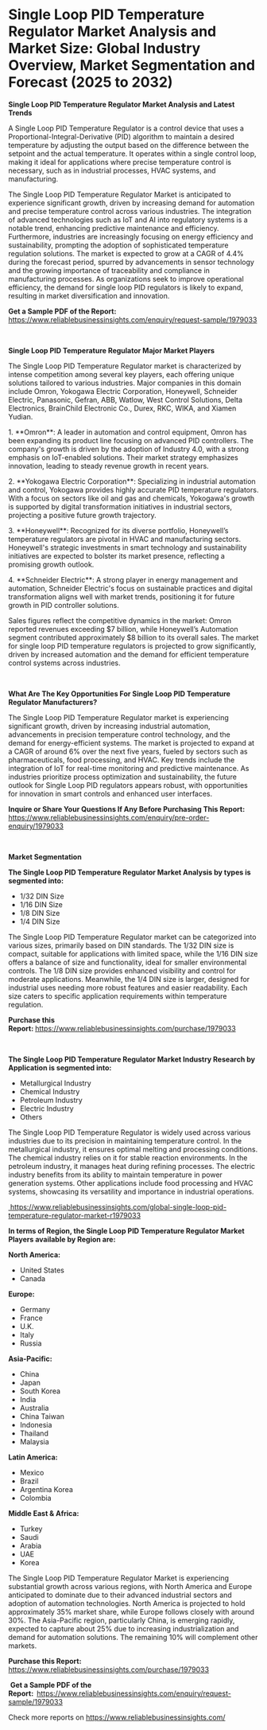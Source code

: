 <p><h1>Single Loop PID Temperature Regulator Market Analysis and Market Size: Global Industry Overview, Market Segmentation and Forecast (2025 to 2032)</h1></p><p><strong>Single Loop PID Temperature Regulator Market Analysis and Latest Trends</strong></p>
<p><p>A Single Loop PID Temperature Regulator is a control device that uses a Proportional-Integral-Derivative (PID) algorithm to maintain a desired temperature by adjusting the output based on the difference between the setpoint and the actual temperature. It operates within a single control loop, making it ideal for applications where precise temperature control is necessary, such as in industrial processes, HVAC systems, and manufacturing.</p><p>The Single Loop PID Temperature Regulator Market is anticipated to experience significant growth, driven by increasing demand for automation and precise temperature control across various industries. The integration of advanced technologies such as IoT and AI into regulatory systems is a notable trend, enhancing predictive maintenance and efficiency. Furthermore, industries are increasingly focusing on energy efficiency and sustainability, prompting the adoption of sophisticated temperature regulation solutions. The market is expected to grow at a CAGR of 4.4% during the forecast period, spurred by advancements in sensor technology and the growing importance of traceability and compliance in manufacturing processes. As organizations seek to improve operational efficiency, the demand for single loop PID regulators is likely to expand, resulting in market diversification and innovation.</p></p>
<p><strong>Get a Sample PDF of the Report:&nbsp;</strong> <a href="https://www.reliablebusinessinsights.com/enquiry/request-sample/1979033?utm_campaign=2677&utm_medium=2&utm_source=Github&utm_content=ia&utm_term=28032025&utm_id=single-loop-pid-temperature-regulator">https://www.reliablebusinessinsights.com/enquiry/request-sample/1979033</a></p>
<p>&nbsp;</p>
<p><strong>Single Loop PID Temperature Regulator Major Market Players</strong></p>
<p><p>The Single Loop PID Temperature Regulator market is characterized by intense competition among several key players, each offering unique solutions tailored to various industries. Major companies in this domain include Omron, Yokogawa Electric Corporation, Honeywell, Schneider Electric, Panasonic, Gefran, ABB, Watlow, West Control Solutions, Delta Electronics, BrainChild Electronic Co., Durex, RKC, WIKA, and Xiamen Yudian.</p><p>1. **Omron**: A leader in automation and control equipment, Omron has been expanding its product line focusing on advanced PID controllers. The company's growth is driven by the adoption of Industry 4.0, with a strong emphasis on IoT-enabled solutions. Their market strategy emphasizes innovation, leading to steady revenue growth in recent years.</p><p>2. **Yokogawa Electric Corporation**: Specializing in industrial automation and control, Yokogawa provides highly accurate PID temperature regulators. With a focus on sectors like oil and gas and chemicals, Yokogawa's growth is supported by digital transformation initiatives in industrial sectors, projecting a positive future growth trajectory.</p><p>3. **Honeywell**: Recognized for its diverse portfolio, Honeywell’s temperature regulators are pivotal in HVAC and manufacturing sectors. Honeywell's strategic investments in smart technology and sustainability initiatives are expected to bolster its market presence, reflecting a promising growth outlook.</p><p>4. **Schneider Electric**: A strong player in energy management and automation, Schneider Electric's focus on sustainable practices and digital transformation aligns well with market trends, positioning it for future growth in PID controller solutions.</p><p>Sales figures reflect the competitive dynamics in the market: Omron reported revenues exceeding $7 billion, while Honeywell’s Automation segment contributed approximately $8 billion to its overall sales. The market for single loop PID temperature regulators is projected to grow significantly, driven by increased automation and the demand for efficient temperature control systems across industries.</p></p>
<p>&nbsp;</p>
<p><strong>What Are The Key Opportunities For Single Loop PID Temperature Regulator Manufacturers?</strong></p>
<p><p>The Single Loop PID Temperature Regulator market is experiencing significant growth, driven by increasing industrial automation, advancements in precision temperature control technology, and the demand for energy-efficient systems. The market is projected to expand at a CAGR of around 6% over the next five years, fueled by sectors such as pharmaceuticals, food processing, and HVAC. Key trends include the integration of IoT for real-time monitoring and predictive maintenance. As industries prioritize process optimization and sustainability, the future outlook for Single Loop PID regulators appears robust, with opportunities for innovation in smart controls and enhanced user interfaces.</p></p>
<p><strong>Inquire or Share Your Questions If Any Before Purchasing This Report:</strong> <a href="https://www.reliablebusinessinsights.com/enquiry/pre-order-enquiry/1979033?utm_campaign=2677&utm_medium=2&utm_source=Github&utm_content=ia&utm_term=28032025&utm_id=single-loop-pid-temperature-regulator">https://www.reliablebusinessinsights.com/enquiry/pre-order-enquiry/1979033</a></p>
<p>&nbsp;</p>
<p><strong>Market Segmentation</strong></p>
<p><strong>The Single Loop PID Temperature Regulator Market Analysis by types is segmented into:</strong></p>
<p><ul><li>1/32 DIN Size</li><li>1/16 DIN Size</li><li>1/8 DIN Size</li><li>1/4 DIN Size</li></ul></p>
<p><p>The Single Loop PID Temperature Regulator market can be categorized into various sizes, primarily based on DIN standards. The 1/32 DIN size is compact, suitable for applications with limited space, while the 1/16 DIN size offers a balance of size and functionality, ideal for smaller environmental controls. The 1/8 DIN size provides enhanced visibility and control for moderate applications. Meanwhile, the 1/4 DIN size is larger, designed for industrial uses needing more robust features and easier readability. Each size caters to specific application requirements within temperature regulation.</p></p>
<p><strong>Purchase this Report:&nbsp;</strong><a href="https://www.reliablebusinessinsights.com/purchase/1979033?utm_campaign=2677&utm_medium=2&utm_source=Github&utm_content=ia&utm_term=28032025&utm_id=single-loop-pid-temperature-regulator">https://www.reliablebusinessinsights.com/purchase/1979033</a></p>
<p>&nbsp;</p>
<p><strong>The Single Loop PID Temperature Regulator Market Industry Research by Application is segmented into:</strong></p>
<p><ul><li>Metallurgical Industry</li><li>Chemical Industry</li><li>Petroleum Industry</li><li>Electric Industry</li><li>Others</li></ul></p>
<p><p>The Single Loop PID Temperature Regulator is widely used across various industries due to its precision in maintaining temperature control. In the metallurgical industry, it ensures optimal melting and processing conditions. The chemical industry relies on it for stable reaction environments. In the petroleum industry, it manages heat during refining processes. The electric industry benefits from its ability to maintain temperature in power generation systems. Other applications include food processing and HVAC systems, showcasing its versatility and importance in industrial operations.</p></p>
<p><a href="https://www.reliablebusinessinsights.com/global-single-loop-pid-temperature-regulator-market-r1979033?utm_campaign=2677&utm_medium=2&utm_source=Github&utm_content=ia&utm_term=28032025&utm_id=single-loop-pid-temperature-regulator">&nbsp;https://www.reliablebusinessinsights.com/global-single-loop-pid-temperature-regulator-market-r1979033</a></p>
<p><strong>In terms of Region, the Single Loop PID Temperature Regulator Market Players available by Region are:</strong></p>
<p>
    <p> <strong> North America: </strong>
        <ul>
            <li>United States</li>
            <li>Canada</li>
        </ul>
        </p> 
    <p> <strong> Europe: </strong>
        <ul>
            <li>Germany</li>
            <li>France</li>
            <li>U.K.</li>
            <li>Italy</li>
            <li>Russia</li>
        </ul>
        </p> 
    <p> <strong> Asia-Pacific: </strong>
        <ul>
            <li>China</li>
            <li>Japan</li>
            <li>South Korea</li>
            <li>India</li>
            <li>Australia</li>
            <li>China Taiwan</li>
            <li>Indonesia</li>
            <li>Thailand</li>
            <li>Malaysia</li>
        </ul>
        </p> 
    <p> <strong> Latin America: </strong>
        <ul>
            <li>Mexico</li>
            <li>Brazil</li>
            <li>Argentina Korea</li>
            <li>Colombia</li>
        </ul>
        </p> 
    <p> <strong> Middle East & Africa: </strong>
        <ul>
            <li>Turkey</li>
            <li>Saudi</li>
            <li>Arabia</li>
            <li>UAE</li>
            <li>Korea</li>
        </ul>
    </p>
    </p>
<p><p>The Single Loop PID Temperature Regulator Market is experiencing substantial growth across various regions, with North America and Europe anticipated to dominate due to their advanced industrial sectors and adoption of automation technologies. North America is projected to hold approximately 35% market share, while Europe follows closely with around 30%. The Asia-Pacific region, particularly China, is emerging rapidly, expected to capture about 25% due to increasing industrialization and demand for automation solutions. The remaining 10% will complement other markets.</p></p>
<p><strong>Purchase this Report: </strong><a href="https://www.reliablebusinessinsights.com/purchase/1979033?utm_campaign=2677&utm_medium=2&utm_source=Github&utm_content=ia&utm_term=28032025&utm_id=single-loop-pid-temperature-regulator">https://www.reliablebusinessinsights.com/purchase/1979033</a></p>
<p>&nbsp;<strong>Get a Sample PDF of the Report:&nbsp;&nbsp;</strong><a href="https://www.reliablebusinessinsights.com/enquiry/request-sample/1979033?utm_campaign=2677&utm_medium=2&utm_source=Github&utm_content=ia&utm_term=28032025&utm_id=single-loop-pid-temperature-regulator">https://www.reliablebusinessinsights.com/enquiry/request-sample/1979033</a></p>
<p><strong></strong></p>
<p>Check more reports on <a href="https://www.reliablebusinessinsights.com/?utm_campaign=2677&utm_medium=2&utm_source=Github&utm_content=ia&utm_term=28032025&utm_id=single-loop-pid-temperature-regulator">https://www.reliablebusinessinsights.com/</a></p>